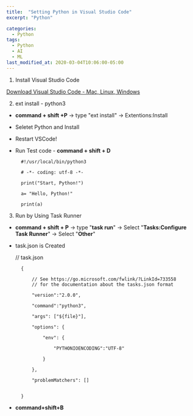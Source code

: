 ```yaml
---
title:  "Setting Python in Visual Studio Code"
excerpt: "Python"

categories:
  - Python
tags:
  - Python
  - AI
  - ML
last_modified_at: 2020-03-04T10:06:00-05:00
---
```


1. Install Visual Studio Code 

[Download Visual Studio Code - Mac, Linux, Windows](https://code.visualstudio.com/Download)

2. ext install - python3

- **command + shift +P** → type "ext install" → Extentions:Install
- Seletet Python and Install
- Restart VSCode!
- Run Test code - **command + shift + D**

        #!/usr/local/bin/python3

        # -*- coding: utf-8 -*-
        
        print("Start, Python!")
        
        a= "Hello, Python!"
        
        print(a)

    
    

3. Run by Using Task Runner

- **command + shift + P** → type "**task run**" → Select "**Tasks:Configure Task Runner**" → Select "**Other**"
- task.json is Created

    // task.json

        {

            // See https://go.microsoft.com/fwlink/?LinkId=733558
            // for the documentation about the tasks.json format

            "version":"2.0.0",

            "command":"python3",

            "args": ["${file}"],

            "options": {

                "env": {

                    "PYTHONIOENCODING":"UTF-8"

                }

            },

            "problemMatchers": []

    
        }

- **command+shift+B**